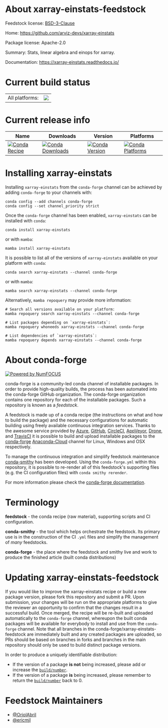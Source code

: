 About xarray-einstats-feedstock
===============================

Feedstock license: [BSD-3-Clause](https://github.com/conda-forge/xarray-einstats-feedstock/blob/main/LICENSE.txt)

Home: https://github.com/arviz-devs/xarray-einstats

Package license: Apache-2.0

Summary: Stats, linear algebra and einops for xarray.

Documentation: https://xarray-einstats.readthedocs.io/

Current build status
====================


<table><tr><td>All platforms:</td>
    <td>
      <a href="https://dev.azure.com/conda-forge/feedstock-builds/_build/latest?definitionId=15852&branchName=main">
        <img src="https://dev.azure.com/conda-forge/feedstock-builds/_apis/build/status/xarray-einstats-feedstock?branchName=main">
      </a>
    </td>
  </tr>
</table>

Current release info
====================

| Name | Downloads | Version | Platforms |
| --- | --- | --- | --- |
| [![Conda Recipe](https://img.shields.io/badge/recipe-xarray--einstats-green.svg)](https://anaconda.org/conda-forge/xarray-einstats) | [![Conda Downloads](https://img.shields.io/conda/dn/conda-forge/xarray-einstats.svg)](https://anaconda.org/conda-forge/xarray-einstats) | [![Conda Version](https://img.shields.io/conda/vn/conda-forge/xarray-einstats.svg)](https://anaconda.org/conda-forge/xarray-einstats) | [![Conda Platforms](https://img.shields.io/conda/pn/conda-forge/xarray-einstats.svg)](https://anaconda.org/conda-forge/xarray-einstats) |

Installing xarray-einstats
==========================

Installing `xarray-einstats` from the `conda-forge` channel can be achieved by adding `conda-forge` to your channels with:

```
conda config --add channels conda-forge
conda config --set channel_priority strict
```

Once the `conda-forge` channel has been enabled, `xarray-einstats` can be installed with `conda`:

```
conda install xarray-einstats
```

or with `mamba`:

```
mamba install xarray-einstats
```

It is possible to list all of the versions of `xarray-einstats` available on your platform with `conda`:

```
conda search xarray-einstats --channel conda-forge
```

or with `mamba`:

```
mamba search xarray-einstats --channel conda-forge
```

Alternatively, `mamba repoquery` may provide more information:

```
# Search all versions available on your platform:
mamba repoquery search xarray-einstats --channel conda-forge

# List packages depending on `xarray-einstats`:
mamba repoquery whoneeds xarray-einstats --channel conda-forge

# List dependencies of `xarray-einstats`:
mamba repoquery depends xarray-einstats --channel conda-forge
```


About conda-forge
=================

[![Powered by
NumFOCUS](https://img.shields.io/badge/powered%20by-NumFOCUS-orange.svg?style=flat&colorA=E1523D&colorB=007D8A)](https://numfocus.org)

conda-forge is a community-led conda channel of installable packages.
In order to provide high-quality builds, the process has been automated into the
conda-forge GitHub organization. The conda-forge organization contains one repository
for each of the installable packages. Such a repository is known as a *feedstock*.

A feedstock is made up of a conda recipe (the instructions on what and how to build
the package) and the necessary configurations for automatic building using freely
available continuous integration services. Thanks to the awesome service provided by
[Azure](https://azure.microsoft.com/en-us/services/devops/), [GitHub](https://github.com/),
[CircleCI](https://circleci.com/), [AppVeyor](https://www.appveyor.com/),
[Drone](https://cloud.drone.io/welcome), and [TravisCI](https://travis-ci.com/)
it is possible to build and upload installable packages to the
[conda-forge](https://anaconda.org/conda-forge) [Anaconda-Cloud](https://anaconda.org/)
channel for Linux, Windows and OSX respectively.

To manage the continuous integration and simplify feedstock maintenance
[conda-smithy](https://github.com/conda-forge/conda-smithy) has been developed.
Using the ``conda-forge.yml`` within this repository, it is possible to re-render all of
this feedstock's supporting files (e.g. the CI configuration files) with ``conda smithy rerender``.

For more information please check the [conda-forge documentation](https://conda-forge.org/docs/).

Terminology
===========

**feedstock** - the conda recipe (raw material), supporting scripts and CI configuration.

**conda-smithy** - the tool which helps orchestrate the feedstock.
                   Its primary use is in the construction of the CI ``.yml`` files
                   and simplify the management of *many* feedstocks.

**conda-forge** - the place where the feedstock and smithy live and work to
                  produce the finished article (built conda distributions)


Updating xarray-einstats-feedstock
==================================

If you would like to improve the xarray-einstats recipe or build a new
package version, please fork this repository and submit a PR. Upon submission,
your changes will be run on the appropriate platforms to give the reviewer an
opportunity to confirm that the changes result in a successful build. Once
merged, the recipe will be re-built and uploaded automatically to the
`conda-forge` channel, whereupon the built conda packages will be available for
everybody to install and use from the `conda-forge` channel.
Note that all branches in the conda-forge/xarray-einstats-feedstock are
immediately built and any created packages are uploaded, so PRs should be based
on branches in forks and branches in the main repository should only be used to
build distinct package versions.

In order to produce a uniquely identifiable distribution:
 * If the version of a package **is not** being increased, please add or increase
   the [``build/number``](https://docs.conda.io/projects/conda-build/en/latest/resources/define-metadata.html#build-number-and-string).
 * If the version of a package **is** being increased, please remember to return
   the [``build/number``](https://docs.conda.io/projects/conda-build/en/latest/resources/define-metadata.html#build-number-and-string)
   back to 0.

Feedstock Maintainers
=====================

* [@OriolAbril](https://github.com/OriolAbril/)
* [@ericmjl](https://github.com/ericmjl/)

